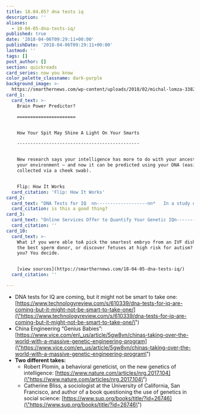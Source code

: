 ```yaml
---
title: 18.04.05? dna tests iq
description: ''
aliases:
  - 18-04-05-dna-tests-iq/
published: true
date: '2018-04-06T09:29:11+00:00'
publishDate: '2018-04-06T09:29:11+00:00'
lastmod: ''
tags: []
post_author: []
section: quickreads
card_series: now you know
color_palette_classname: dark-purple
background_image: >-
  https://smarthernews.com/wp-content/uploads/2018/02/michal-lomza-338227-unsplash-360x360.jpg
card_1:
  card_text: >-
    Brain Power Predictor?

    ======================


    How Your Spit May Shine A Light On Your Smarts

    ----------------------------------------------


    New research says your intelligence has more to do with your ancestors than
    your environment — and now it can be predicted using your DNA (easily
    collected via a cheek swab).


    Flip: How It Works
  card_citation: 'Flip: How It Works'
card_2:
  card_text: "DNA Tests for IQ  nn-------------------nn*   In a study of 240,000 people, researchers found **500+ genes linked to intelligence**.n*   Previous research: **50-75% of smarts inherited**, rest is ax18nurture.ax19n*   Science isn’t perfect, but discoveries mean a young child’s DNA could **give a sense of how intelligent he/she will be.**nnis this a good thing?"
  card_citation: is this a good thing?
card_3:
  card_text: "Online Services Offer to Quantify Your Genetic IQn-------------------------------------------------nn> GenePlaza and DNA Land will test using a spit sample, but with a major disclaimer…n> n> _ax1CI hope people are not getting it thinking that this is a true measure of their intelligence.”_n> n> Alain Coletta, GenePlaza Founder"
  card_citation: ''
card_10:
  card_text: >-
    What if you were able toA pick the smartest embryo from an IVF dish, choose
    the best sperm donor, or discover fetuses at high risk for autism? Should
    you? You decide.


    [view sources](https://smarthernews.com/18-04-05-dna-tests-iq/)
  card_citation: ''

---
```

*   DNA tests for IQ are coming, but it might not be smart to take one: [https://www.technologyreview.com/s/610339/dna-tests-for-iq-are-coming-but-it-might-not-be-smart-to-take-one/](\"https://www.technologyreview.com/s/610339/dna-tests-for-iq-are-coming-but-it-might-not-be-smart-to-take-one/\")
*   China Engineering “Genius Babies”: [https://www.vice.com/en\_us/article/5gw8vn/chinas-taking-over-the-world-with-a-massive-genetic-engineering-program](\"https://www.vice.com/en_us/article/5gw8vn/chinas-taking-over-the-world-with-a-massive-genetic-engineering-program\")
*   **Two different takes:**
    *   Robert Plomin, a behavioral geneticist, on the new genetics of intelligence: [https://www.nature.com/articles/nrg.2017.104](\"https://www.nature.com/articles/nrg.2017.104\")
    *   Catherine Bliss, a sociologist at the University of California, San Francisco, and author of a book questioning the use of genetics in social science: [https://www.sup.org/books/title/?id=26746](\"https://www.sup.org/books/title/?id=26746\")